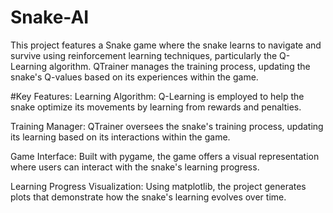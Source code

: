 # Snake-AI
This project features a Snake game where the snake learns to navigate and survive using reinforcement learning techniques, particularly the Q-Learning algorithm. QTrainer manages the training process, updating the snake's Q-values based on its experiences within the game.

#Key Features:
Learning Algorithm: Q-Learning is employed to help the snake optimize its movements by learning from rewards and penalties.

Training Manager: QTrainer oversees the snake's training process, updating its learning based on its interactions within the game.

Game Interface: Built with pygame, the game offers a visual representation where users can interact with the snake's learning progress.

Learning Progress Visualization: Using matplotlib, the project generates plots that demonstrate how the snake's learning evolves over time.

